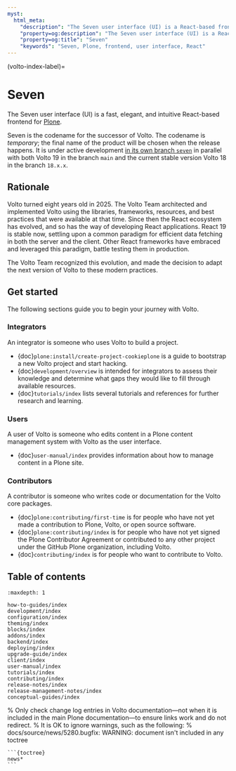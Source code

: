 ```yaml
---
myst:
  html_meta:
    "description": "The Seven user interface (UI) is a React-based frontend for Plone."
    "property=og:description": "The Seven user interface (UI) is a React-based frontend for Plone."
    "property=og:title": "Seven"
    "keywords": "Seven, Plone, frontend, user interface, React"
---
```


(volto-index-label)=

# Seven

The Seven user interface (UI) is a fast, elegant, and intuitive React-based frontend for [Plone](https://plone.org).

Seven is the codename for the successor of Volto.
The codename is _temporary_; the final name of the product will be chosen when the release happens.
It is under active development [in its own branch `seven`](https://github.com/plone/volto/tree/seven) in parallel with both Volto 19 in the branch `main` and the current stable version Volto 18 in the branch `18.x.x`.



## Rationale

Volto turned eight years old in 2025.
The Volto Team architected and implemented Volto using the libraries, frameworks, resources, and best practices that were available at that time.
Since then the React ecosystem has evolved, and so has the way of developing React applications.
React 19 is stable now, settling upon a common paradigm for efficient data fetching in both the server and the client.
Other React frameworks have embraced and leveraged this paradigm, battle testing them in production.

The Volto Team recognized this evolution, and made the decision to adapt the next version of Volto to these modern practices.


## Get started

The following sections guide you to begin your journey with Volto.


### Integrators

An integrator is someone who uses Volto to build a project.

-   {doc}`plone:install/create-project-cookieplone` is a guide to bootstrap a new Volto project and start hacking.
-   {doc}`development/overview` is intended for integrators to assess their knowledge and determine what gaps they would like to fill through available resources.
-   {doc}`tutorials/index` lists several tutorials and references for further research and learning.


### Users

A user of Volto is someone who edits content in a Plone content management system with Volto as the user interface.

-   {doc}`user-manual/index` provides information about how to manage content in a Plone site.


### Contributors

A contributor is someone who writes code or documentation for the Volto core packages.

-   {doc}`plone:contributing/first-time` is for people who have not yet made a contribution to Plone, Volto, or open source software.
-   {doc}`plone:contributing/index` is for people who have not yet signed the Plone Contributor Agreement or contributed to any other project under the GitHub Plone organization, including Volto.
-   {doc}`contributing/index` is for people who want to contribute to Volto.


## Table of contents

```{toctree}
:maxdepth: 1

how-to-guides/index
development/index
configuration/index
theming/index
blocks/index
addons/index
backend/index
deploying/index
upgrade-guide/index
client/index
user-manual/index
tutorials/index
contributing/index
release-notes/index
release-management-notes/index
conceptual-guides/index
```

% Only check change log entries in Volto documentation—not when it is included in the main Plone documentation—to ensure links work and do not redirect.
% It is OK to ignore warnings, such as the following:
% docs/source/news/5280.bugfix: WARNING: document isn't included in any toctree
````{ifconfig} context in ("volto",)
```{toctree}
news*
```
````
